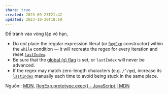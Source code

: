 ```yaml
---
share: true
created: 2023-09-23T21:42
updated: 2023-10-30T18:19
---
```

Để tránh vào vòng lặp vô hạn, 
- Do _not_ place the regular expression literal (or [`RegExp`](https://developer.mozilla.org/en-US/docs/Web/JavaScript/Reference/Global_Objects/RegExp) constructor) within the `while` condition — it will recreate the regex for every iteration and reset [`lastIndex`](https://developer.mozilla.org/en-US/docs/Web/JavaScript/Reference/Global_Objects/RegExp/lastIndex).
- Be sure that the [global (`g`) flag](https://developer.mozilla.org/en-US/docs/Web/JavaScript/Guide/Regular_expressions#advanced_searching_with_flags) is set, or `lastIndex` will never be advanced.
- If the regex may match zero-length characters (e.g. `/^/gm`), increase its [`lastIndex`](https://developer.mozilla.org/en-US/docs/Web/JavaScript/Reference/Global_Objects/RegExp/lastIndex) manually each time to avoid being stuck in the same place.

Nguồn:: [MDN](../../../%CE%9E%20Ngu%E1%BB%93n%20v%C3%A0%20t%C3%A0i%20nguy%C3%AAn%20h%E1%BB%97%20tr%E1%BB%A3/%CE%9E%20Ngu%E1%BB%93n/MDN.md), [RegExp.prototype.exec() - JavaScript | MDN](https://developer.mozilla.org/en-US/docs/Web/JavaScript/Reference/Global_Objects/RegExp/exec#examples "RegExp.prototype.exec() - JavaScript | MDN")
